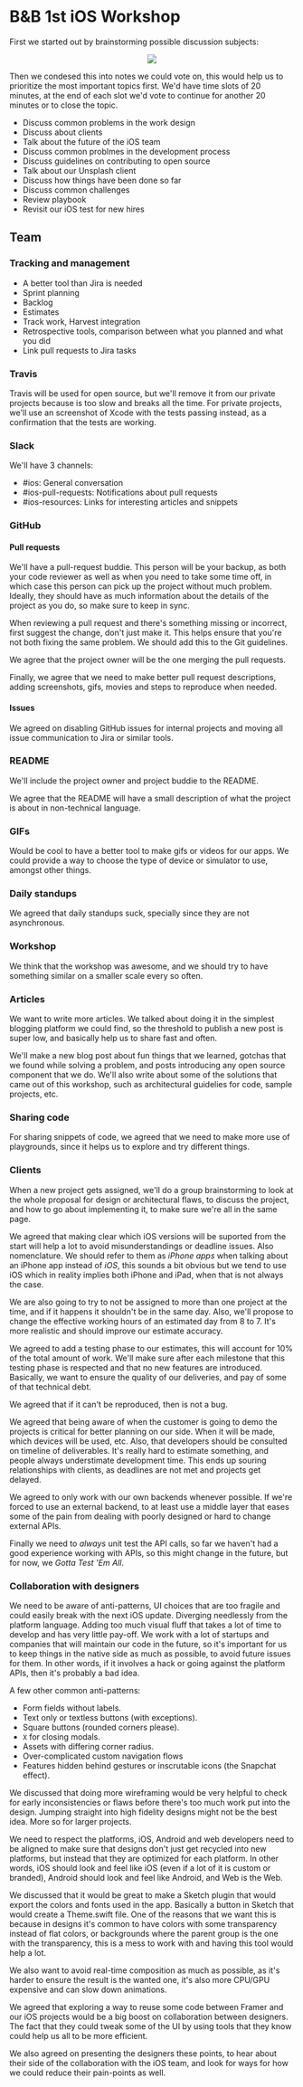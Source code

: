 # B&B 1st iOS Workshop

First we started out by brainstorming possible discussion subjects:

<p align="center">
  <img src="https://raw.githubusercontent.com/bakkenbaeck/iOS-playbook/master/workshops/images/initial-notes-from-1st-workshop.jpg"/>
</p>

Then we condesed this into notes we could vote on, this would help us to prioritize the most important topics first. We'd have time slots of 20 minutes, at the end of each slot we'd vote to continue for another 20 minutes or to close the topic.

- Discuss common problems in the work design
- Discuss about clients
- Talk about the future of the iOS team
- Discuss common problmes in the development process
- Discuss guidelines on contributing to open source
- Talk about our Unsplash client
- Discuss how things have been done so far
- Discuss common challenges
- Review playbook
- Revisit our iOS test for new hires

## Team

### Tracking and management
- A better tool than Jira is needed
- Sprint planning
- Backlog
- Estimates
- Track work, Harvest integration
- Retrospective tools, comparison between what you planned and what you did
- Link pull requests to Jira tasks

### Travis
Travis will be used for open source, but we'll remove it from our private projects because is too slow and breaks all the time. For private projects, we'll use an screenshot of Xcode with the tests passing instead, as a confirmation that the tests are working.

### Slack
We'll have 3 channels:
- #ios: General conversation
- #ios-pull-requests: Notifications about pull requests
- #ios-resources: Links for interesting articles and snippets

### GitHub

#### Pull requests
We'll have a pull-request buddie. This person will be your backup, as both your code reviewer as well as when you need to take some time off, in which case this person can pick up the project without much problem. Ideally, they should have as much information about the details of the project as you do, so make sure to keep in sync.

When reviewing a pull request and there's something missing or incorrect, first suggest the change, don't just make it. This helps ensure that you're not both fixing the same problem. We should add this to the Git guidelines.

We agree that the project owner will be the one merging the pull requests.

Finally, we agree that we need to make better pull request descriptions, adding screenshots, gifs, movies and steps to reproduce when needed.

#### Issues

We agreed on disabling GitHub issues for internal projects and moving all issue communication to Jira or similar tools.

### README

We'll include the project owner and project buddie to the README.

We agree that the README will have a small description of what the project is about in non-technical language.

### GIFs

Would be cool to have a better tool to make gifs or videos for our apps. We could provide a way to choose the type of device or simulator to use, amongst other things.

### Daily standups

We agreed that daily standups suck, specially since they are not asynchronous.

### Workshop

We think that the workshop was awesome, and we should try to have something similar on a smaller scale every so often.

### Articles

We want to write more articles. We talked about doing it in the simplest blogging platform we could find, so the threshold to publish a new post is super low, and basically help us to share fast and often.

We'll make a new blog post about fun things that we learned, gotchas that we found while solving a problem, and posts introducing any open source component that we do. We'll also write about some of the solutions that came out of this workshop, such as architectural guidelies for code, sample projects, etc.

### Sharing code

For sharing snippets of code, we agreed that we need to make more use of playgrounds, since it helps us to explore and try different things.

### Clients

When a new project gets assigned, we'll do a group brainstorming to look at the whole proposal for design or architectural flaws, to discuss the project, and how to go about implementing it, to make sure we're all in the same page.

We agreed that making clear which iOS versions will be suported from the start will help a lot to avoid misunderstandings or deadline issues. Also nomenclature. We should refer to them as  _iPhone apps_ when talking about an iPhone app instead of _iOS_, this sounds a bit obvious but we tend to use iOS which in reality implies both iPhone and iPad, when that is not always the case.

We are also going to try to not be assigned to more than one project at the time, and if it happens it shouldn't be in the same day. Also, we'll propose to change the effective working hours of an estimated day from 8 to 7. It's more realistic and should improve our estimate accuracy.

We agreed to add a testing phase to our estimates, this will account for 10% of the total amount of work. We'll make sure after each milestone that this testing phase is respected and that no new features are introduced. Basically, we want to ensure the quality of our deliveries, and pay of some of that technical debt.

We agreed that if it can't be reproduced, then is not a bug.

We agreed that being aware of when the customer is going to demo the projects is critical for better planning on our side. When it will be made, which devices will be used, etc. Also, that developers should be consulted on timeline of deliverables. It's really hard to estimate something, and people always understimate development time. This ends up souring relationships with clients, as deadlines are not met and projects get delayed.

We agreed to only work with our own backends whenever possible. If we're forced to use an external backend, to at least use a middle layer that eases some of the pain from dealing with poorly designed or hard to change external APIs.

Finally we need to *always* unit test the API calls, so far we haven't had a good experience working with APIs, so this might change in the future, but for now, we _Gotta Test 'Em All_.

### Collaboration with designers

We need to be aware of anti-patterns, UI choices that are too fragile and could easily break with the next iOS update. Diverging needlessly from the platform language. Adding too much visual fluff that takes a lot of time to develop and has very little pay-off. We work with a lot of startups and companies that will maintain our code in the future, so it's important for us to keep things in the native side as much as possible, to avoid future issues for them. In other words, if it involves a hack or going against the platform APIs, then it's probably a bad idea.

A few other common anti-patterns:
- Form fields without labels.
- Text only or textless buttons (with exceptions).
- Square buttons (rounded corners please).
- `X` for closing modals.
- Assets with differing corner radius.
- Over-complicated custom navigation flows
- Features hidden behind gestures or inscrutable icons (the Snapchat effect).

We discussed that doing more wireframing would be very helpful to check for early inconsistencies or flaws before there's too much work put into the design. Jumping straight into high fidelity designs might not be the best idea. More so for larger projects.

We need to respect the platforms, iOS, Android and web developers need to be aligned to make sure that designs don't just get recycled into new platforms, but instead that they are optimized for each platform. In other words, iOS should look and feel like iOS (even if a lot of it is custom or branded), Android should look and feel like Android, and Web is the Web.

We discussed that it would be great to make a Sketch plugin that would export the colors and fonts used in the app. Basically a button in Sketch that would create a Theme.swift file. One of the reasons that we want this is because in designs it's common to have colors with some transparency instead of flat colors, or backgrounds where the parent group is the one with the transparency, this is a mess to work with and having this tool would help a lot. 

We also want to avoid real-time composition as much as possible, as it's harder to ensure the result is the wanted one, it's also more CPU/GPU expensive and can slow down animations.

We agreed that exploring a way to reuse some code between Framer and our iOS projects would be a big boost on collaboration between designers. The fact that they could tweak some of the UI by using tools that they know could help us all to be more efficient.

We also agreed on presenting the designers these points, to hear about their side of the collaboration with the iOS team, and look for ways for how we could reduce their pain-points as well.

